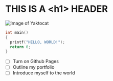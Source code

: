 # THIS IS A \<h1\> HEADER
![Image of Yaktocat](https://octodex.github.com/images/yaktocat.png)
```cpp
int main()
{
  printf("HELLO, WORLD!");
  return 0;
}
```
- [ ] Turn on Github Pages
- [ ] Outline my portfolio
- [ ] Introduce myself to the world 

